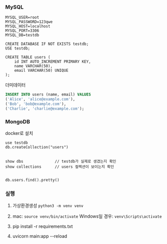 ### MySQL
```
MYSQL_USER=root
MYSQL_PASSWORD=123qwe
MYSQL_HOST=localhost
MYSQL_PORT=3306
MYSQL_DB=testdb

```

```
CREATE DATABASE IF NOT EXISTS testdb;
USE testdb;

CREATE TABLE users (
    id INT AUTO_INCREMENT PRIMARY KEY,
    name VARCHAR(50),
    email VARCHAR(50) UNIQUE
);
```



더미데이터

```sql
INSERT INTO users (name, email) VALUES
('Alice', 'alice@example.com'),
('Bob', 'bob@example.com'),
('Charlie', 'charlie@example.com');
```

### MongoDB

docker로 설치

```
use testdb
db.createCollection("users")


show dbs              // testdb가 실제로 생겼는지 확인
show collections      // users 컬렉션이 보이는지 확인


db.users.find().pretty()
```


### 실행

1. 가상환경생성 `python3 -m venv venv`

2. mac: `source venv/bin/activate`  Windows일 경우: `venv\Scripts\activate`

3. pip install -r requirements.txt

4. uvicorn main:app --reload